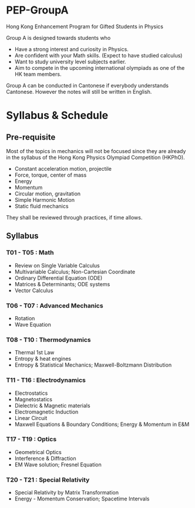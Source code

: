 # PEP-GroupA
Hong Kong Enhancement Program for Gifted Students in Physics

Group A is designed towards students who
- Have a strong interest and curiosity in Physics.
- Are confident with your Math skills. (Expect to have studied calculus)
- Want to study university level subjects earlier.
- Aim to compete in the upcoming international olympiads as one of the HK team members.

Group A can be conducted in Cantonese if everybody understands Cantonese. However the notes will still be written in English.


# Syllabus & Schedule

## Pre-requisite 

Most of the topics in mechanics will not be focused since they are already in the syllabus of the Hong Kong Physics Olympiad Competition (HKPhO).
- Constant acceleration motion, projectile
- Force, torque, center of mass
- Energy
- Momentum
- Circular motion, gravitation
- Simple Harmonic Motion
- Static fluid mechanics

They shall be reviewed through practices, if time allows.


## Syllabus

### T01 - T05 : Math
- Review on Single Variable Calculus
- Multivariable Calculus; Non-Cartesian Coordinate
- Ordinary Differential Equation (ODE)
- Matrices & Determinants; ODE systems
- Vector Calculus

### T06 - T07 : Advanced Mechanics
- Rotation
- Wave Equation

### T08 - T10 : Thermodynamics
- Thermal 1st Law
- Entropy & heat engines
- Entropy & Statistical Mechanics; Maxwell-Boltzmann Distribution

### T11 - T16 : Electrodynamics
- Electrostatics
- Magnetostatics
- Dielectric & Magnetic materials
- Electromagnetic Induction 
- Linear Circuit
- Maxwell Equations & Boundary Conditions; Energy & Momentum in E&M

### T17 - T19 : Optics
- Geometrical Optics
- Interference & Diffraction
- EM Wave solution; Fresnel Equation

### T20 - T21 : Special Relativity
- Special Relativity by Matrix Transformation
- Energy - Momentum Conservation; Spacetime Intervals
